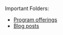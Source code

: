 Important Folders:
- [Program offerings](./src/content/program)
- [Blog posts](./src/content/blog)  
